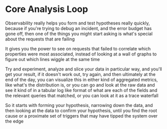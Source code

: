 # Core Analysis Loop 

Observability really helps you form and test hypotheses really quickly, because if you're trying to debug an incident, and the error budget has gone off, then one of the things you might start asking is what's special about the requests that are failing

It gives you the power to see on requests that failed to correlate which properties were most associated, instead of looking at a wall of graphs to figure out which lines wiggle at the same time

Try and experiment, analyze and slice your data in particular way, and you'll get your result, if it doesn't work out, try again, and then ultimately at the end of the day, you can visualize this in either kind of aggregated metrics, like what's the distribution is, or you can go and look at the raw data and see it kind of in a tabular log like format of what are each of the fields and the relevant queries that matched, or you can look at it as a trace waterfall

So it starts with forming your hypothesis, narrowing down the data, and then looking at the data to confirm your hypothesis, until you find the root cause or a proximate set of triggers that may have tipped the system over the edge
